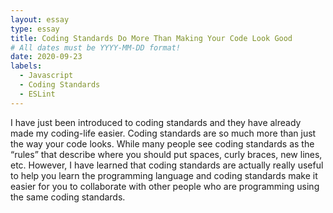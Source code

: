 ```yaml
---
layout: essay
type: essay
title: Coding Standards Do More Than Making Your Code Look Good
# All dates must be YYYY-MM-DD format!
date: 2020-09-23
labels:
  - Javascript
  - Coding Standards
  - ESLint
---
```

I have just been introduced to coding standards and they have already made my coding-life easier. Coding standards are so much more than just the way your code looks. While many people see coding standards as the “rules” that describe where you should put spaces, curly braces, new lines, etc. However, I have learned that coding standards are actually really useful to help you learn the programming language and coding standards make it easier for you to collaborate with other people who are programming using the same coding standards. 
